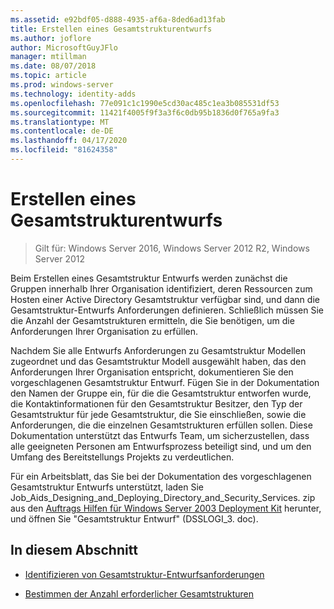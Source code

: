 ```yaml
---
ms.assetid: e92bdf05-d888-4935-af6a-8ded6ad13fab
title: Erstellen eines Gesamtstrukturentwurfs
ms.author: joflore
author: MicrosoftGuyJFlo
manager: mtillman
ms.date: 08/07/2018
ms.topic: article
ms.prod: windows-server
ms.technology: identity-adds
ms.openlocfilehash: 77e091c1c1990e5cd30ac485c1ea3b085531df53
ms.sourcegitcommit: 11421f4005f9f3a3f6c0db95b1836d0f765a9fa3
ms.translationtype: MT
ms.contentlocale: de-DE
ms.lasthandoff: 04/17/2020
ms.locfileid: "81624358"
---
```

# <a name="creating-a-forest-design"></a>Erstellen eines Gesamtstrukturentwurfs

> Gilt für: Windows Server 2016, Windows Server 2012 R2, Windows Server 2012

Beim Erstellen eines Gesamtstruktur Entwurfs werden zunächst die Gruppen innerhalb Ihrer Organisation identifiziert, deren Ressourcen zum Hosten einer Active Directory Gesamtstruktur verfügbar sind, und dann die Gesamtstruktur-Entwurfs Anforderungen definieren. Schließlich müssen Sie die Anzahl der Gesamtstrukturen ermitteln, die Sie benötigen, um die Anforderungen Ihrer Organisation zu erfüllen.

Nachdem Sie alle Entwurfs Anforderungen zu Gesamtstruktur Modellen zugeordnet und das Gesamtstruktur Modell ausgewählt haben, das den Anforderungen Ihrer Organisation entspricht, dokumentieren Sie den vorgeschlagenen Gesamtstruktur Entwurf. Fügen Sie in der Dokumentation den Namen der Gruppe ein, für die die Gesamtstruktur entworfen wurde, die Kontaktinformationen für den Gesamtstruktur Besitzer, den Typ der Gesamtstruktur für jede Gesamtstruktur, die Sie einschließen, sowie die Anforderungen, die die einzelnen Gesamtstrukturen erfüllen sollen. Diese Dokumentation unterstützt das Entwurfs Team, um sicherzustellen, dass alle geeigneten Personen am Entwurfsprozess beteiligt sind, und um den Umfang des Bereitstellungs Projekts zu verdeutlichen.

Für ein Arbeitsblatt, das Sie bei der Dokumentation des vorgeschlagenen Gesamtstruktur Entwurfs unterstützt, laden Sie Job_Aids_Designing_and_Deploying_Directory_and_Security_Services. zip aus den [Auftrags Hilfen für Windows Server 2003 Deployment Kit](https://microsoft.com/download/details.aspx?id=9608) herunter, und öffnen Sie "Gesamtstruktur Entwurf" (DSSLOGI_3. doc).

## <a name="in-this-section"></a>In diesem Abschnitt

- [Identifizieren von Gesamtstruktur-Entwurfsanforderungen](../../ad-ds/plan/Identifying-Forest-Design-Requirements.md)

- [Bestimmen der Anzahl erforderlicher Gesamtstrukturen](../../ad-ds/plan/Determining-the-Number-of-Forests-Required.md)
